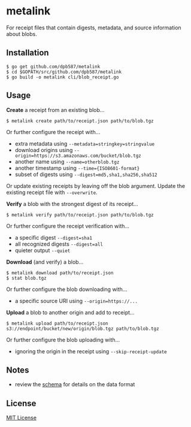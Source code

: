 # metalink

For receipt files that contain digests, metadata, and source information about blobs.


## Installation

    $ go get github.com/dpb587/metalink
    $ cd $GOPATH/src/github.com/dpb587/metalink
    $ go build -o metalink cli/blob_receipt.go


## Usage

**Create** a receipt from an existing blob...

    $ metalink create path/to/receipt.json path/to/blob.tgz

Or further configure the receipt with...

 * extra metadata using `--metadata=stringkey=stringvalue`
 * download origins using `--origin=https://s3.amazonaws.com/bucket/blob.tgz`
 * another name using `--name=otherblob.tgz`
 * another timestamp using `--time={ISO8601-format}`
 * subset of digests using `--digest=md5,sha1,sha256,sha512`

Or update existing receipts by leaving off the blob argument. Update the existing receipt file with `--overwrite`.

**Verify** a blob with the strongest digest of its receipt...

    $ metalink verify path/to/receipt.json path/to/blob.tgz

Or further configure the receipt verification with...

 * a specific digest `--digest=sha1`
 * all recognized digests `--digest=all`
 * quieter output `--quiet`

**Download** (and verify) a blob...

    $ metalink download path/to/receipt.json
    $ stat blob.tgz

Or further configure the blob downloading with...

 * a specific source URI using `--origin=https://...`

**Upload** a blob to another origin and add to receipt...

    $ metalink upload path/to/receipt.json s3://endpoint/bucket/new/origin/blob.tgz path/to/blob.tgz

Or further configure the blob uploading with...

 * ignoring the origin in the receipt using `--skip-receipt-update`


## Notes

 * review the [schema](schema.json) for details on the data format


## License

[MIT License](LICENSE)
